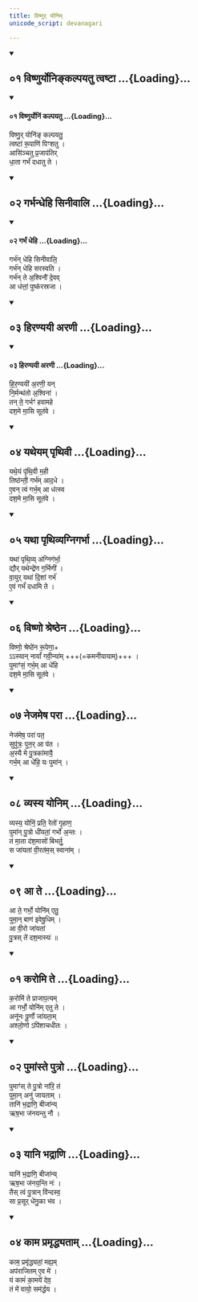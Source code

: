 ```yaml
---
title: विष्णुर् योनिम्
unicode_script: devanagari

---
```

<div class="js_include" includetitle="false" newlevelforh1="2" unfilled url="/vedAH_yajuH/taittirIyam/sUtram/ApastambaH/gRhyam/ekAgnikANDam/vishvAsa-prastutiH/1_13/01_viShNuryoninkalpayatu_tvaShTA.md">
<details open><summary><h2>०१ विष्णुर्योनिङ्कल्पयतु त्वष्टा ...{Loading}...</h2></summary>
<div class="js_include" includetitle="false" newlevelforh1="2" unfilled="" url="/vedAH_Rk/shAkalam/saMhitA/vishvAsa-prastutiH/10/184/01_viShNuryoniM_kalpayatu.md">
<details open=""><summary><h4>०१ विष्णुर्योनिं कल्पयतु ...{Loading}...</h4></summary>


विष्णु॒र् योनि॑ङ् कल्पयतु॒  
त्वष्टा॑ रू॒पाणि॑ पिꣳशतु ।  
आसि॑ञ्चतु प्र॒जाप॑तिर्  
धा॒ता गर्भं॑ दधातु ते ।

</details>
</div>
</details>
</div>
<div class="js_include" includetitle="false" newlevelforh1="2" unfilled url="/vedAH_yajuH/taittirIyam/sUtram/ApastambaH/gRhyam/ekAgnikANDam/vishvAsa-prastutiH/1_13/02_garbhandhehi_sinIvAli.md">
<details open><summary><h2>०२ गर्भन्धेहि सिनीवालि ...{Loading}...</h2></summary>
<div class="js_include" includetitle="false" newlevelforh1="2" unfilled="" url="/vedAH_Rk/shAkalam/saMhitA/vishvAsa-prastutiH/10/184/02_garbhaM_dhehi.md">
<details open=""><summary><h4>०२ गर्भं धेहि ...{Loading}...</h4></summary>



गर्भ॑न् धेहि सिनीवालि॒  
गर्भ॑न् धेहि सरस्वति ।  
गर्भ॑न् ते अ॒श्विनौ॑ दे॒वव्  
आ ध॑त्तां॒ पुष्क॑रस्रजा ।

</details>
</div>
</details>
</div>
<div class="js_include" includetitle="false" newlevelforh1="2" unfilled url="/vedAH_yajuH/taittirIyam/sUtram/ApastambaH/gRhyam/ekAgnikANDam/vishvAsa-prastutiH/1_13/03_hiraNyayI_araNI.md">
<details open><summary><h2>०३ हिरण्ययी अरणी ...{Loading}...</h2></summary>
<div class="js_include" includetitle="false" newlevelforh1="2" unfilled="" url="/vedAH_Rk/shAkalam/saMhitA/vishvAsa-prastutiH/10/184/03_hiraNyayI_araNI.md">
<details open=""><summary><h4>०३ हिरण्ययी अरणी ...{Loading}...</h4></summary>


हि॒र॒ण्ययी॑ अ॒रणी॒ यन्  
नि॒र्मन्थ॑तो अ॒श्विना॑ ।  
तन् ते॒ गर्भꣳ॑ हवामहे  
दश॒मे मा॒सि सूत॑वे ।

</details>
</div>
</details>
</div>
<div class="js_include" includetitle="false" newlevelforh1="2" unfilled url="/vedAH_yajuH/taittirIyam/sUtram/ApastambaH/gRhyam/ekAgnikANDam/vishvAsa-prastutiH/1_13/04_yatheyam_pRthivI.md">
<details open><summary><h2>०४ यथेयम् पृथिवी ...{Loading}...</h2></summary>


यथे॒यं पृ॑थि॒वी म॒ही  
तिष्ठ॑न्ती॒ गर्भ॑म् आद॒धे ।  
ए॒वन् त्वं गर्भ॒म् आ ध॑त्स्व  
दश॒मे मा॒सि सूत॑वे ।

</details>
</div>
<div class="js_include" includetitle="false" newlevelforh1="2" unfilled url="/vedAH_yajuH/taittirIyam/sUtram/ApastambaH/gRhyam/ekAgnikANDam/vishvAsa-prastutiH/1_13/05_yathA_pRthivyagnigarbhA.md">
<details open><summary><h2>०५ यथा पृथिव्यग्निगर्भा ...{Loading}...</h2></summary>


यथा॑ पृथि॒व्य् अ॑ग्निग॑र्भा॒  
द्यौर् यथेन्द्रे॑ण ग॒र्भिणी॑ ।  
वा॒युर् यथा॑ दि॒शां गर्भ॑  
ए॒वं गर्भं॑ दधामि ते ।

</details>
</div>
<div class="js_include" includetitle="false" newlevelforh1="2" unfilled url="/vedAH_yajuH/taittirIyam/sUtram/ApastambaH/gRhyam/ekAgnikANDam/vishvAsa-prastutiH/1_13/06_viShNo_shreShThena.md">
<details open><summary><h2>०६ विष्णो श्रेष्ठेन ...{Loading}...</h2></summary>


विष्णो॒ श्रेष्ठे॑न रू॒पेणा॒+  
ऽऽस्यान् नार्यां॑ गवी॒न्या॑म् +++(=कमनीयायाम्)+++ ।  
पुमाꣳ॑सं॒ गर्भ॒म् आ धे॑हि  
दश॒मे मा॒सि सूत॑वे ।

</details>
</div>
<div class="js_include" includetitle="false" newlevelforh1="2" unfilled url="/vedAH_yajuH/taittirIyam/sUtram/ApastambaH/gRhyam/ekAgnikANDam/vishvAsa-prastutiH/1_13/07_nejameSha_parA.md">
<details open><summary><h2>०७ नेजमेष परा ...{Loading}...</h2></summary>


नेज॑मेष॒ परा॑ पत॒  
सुपु॑त्रः॒ पुन॒र् आ प॑त ।  
अ॒स्यै मे पु॒त्रका॑मायै॒  
गर्भ॒म् आ धे॑हि॒ यः पुमा॑न् ।

</details>
</div>
<div class="js_include" includetitle="false" newlevelforh1="2" unfilled url="/vedAH_yajuH/taittirIyam/sUtram/ApastambaH/gRhyam/ekAgnikANDam/vishvAsa-prastutiH/1_13/08_vyasya_yonim.md">
<details open><summary><h2>०८ व्यस्य योनिम् ...{Loading}...</h2></summary>


व्यस्य॒ योनिं॒ प्रति॒ रेतो॑ गृहाण॒  
पुमा॑न् पु॒त्रो धी॑यतां॒ गर्भो॑ अ॒न्तः ।  
तं मा॒ता द॑श॒मासो॑ बिभर्तु॒  
स जा॑यतां वी॒रत॑म॒स् स्वाना॑म् ।

</details>
</div>
<div class="js_include" includetitle="false" newlevelforh1="2" unfilled url="/vedAH_yajuH/taittirIyam/sUtram/ApastambaH/gRhyam/ekAgnikANDam/vishvAsa-prastutiH/1_13/09_A_te.md">
<details open><summary><h2>०९ आ ते ...{Loading}...</h2></summary>


आ ते॒ गर्भो॒ योनि॑म् एतु॒  
पुमा॒न् बाण॑ इवेषु॒धिम् ।  
आ वी॒रो जा॑यतां  
पु॒त्रस् ते॑ दश॒मास्यः॑ ॥

</details>
</div>
<div class="js_include" includetitle="false" newlevelforh1="2" unfilled url="/vedAH_yajuH/taittirIyam/sUtram/ApastambaH/gRhyam/ekAgnikANDam/vishvAsa-prastutiH/1_14/01_karomi_te.md">
<details open><summary><h2>०१ करोमि ते ...{Loading}...</h2></summary>


क॒रोमि॑ ते प्राजाप॒त्यम्  
आ गर्भो॒ योनि॑म् एतु ते ।  
अनू॑नः पू॒र्णो जा॑यता॒म्  
अश्लो॒णो ऽपि॑शाचधीतः ।

</details>
</div>
<div class="js_include" includetitle="false" newlevelforh1="2" unfilled url="/vedAH_yajuH/taittirIyam/sUtram/ApastambaH/gRhyam/ekAgnikANDam/vishvAsa-prastutiH/1_14/02_pumAMste_putro.md">
<details open><summary><h2>०२ पुमांस्ते पुत्रो ...{Loading}...</h2></summary>


पुमाꣳ॑स् ते पु॒त्रो ना॑रि॒ तं  
पुमा॒न् अनु॑ जायताम् ।  
तानि॑ भ॒द्राणि॒ बीजा॑न्य्  
ऋष॒भा ज॑नयन्तु नौ ।

</details>
</div>
<div class="js_include" includetitle="false" newlevelforh1="2" unfilled url="/vedAH_yajuH/taittirIyam/sUtram/ApastambaH/gRhyam/ekAgnikANDam/vishvAsa-prastutiH/1_14/03_yAni_bhadrANi.md">
<details open><summary><h2>०३ यानि भद्राणि ...{Loading}...</h2></summary>


यानि॑ भ॒द्राणि॒ बीजा॑न्य्  
ऋष॒भा ज॑नय॒न्ति नः॑ ।  
तैस् त्वं पु॒त्रान् वि॑न्दस्व॒  
सा प्र॒सूर् धे॑नु॒का भ॑व ।

</details>
</div>
<div class="js_include" includetitle="false" newlevelforh1="2" unfilled url="/vedAH_yajuH/taittirIyam/sUtram/ApastambaH/gRhyam/ekAgnikANDam/vishvAsa-prastutiH/1_14/04_kAma_pramRddhyatAm.md">
<details open><summary><h2>०४ काम प्रमृद्ध्यताम् ...{Loading}...</h2></summary>


काम॒ प्रमृ॑द्ध्यतां॒ मह्य॒म्  
अप॑राजितम् ए॒व मे॑ ।  
यं कामं॑ का॒मये॑ देव॒  
तं मे॑ वायो॒ सम॑र्द्धय ।

</details>
</div>